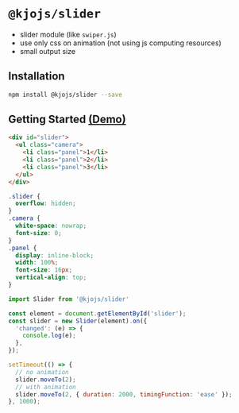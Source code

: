 # `@kjojs/slider`

- slider module (like `swiper.js`)
- use only css on animation (not using js computing resources)
- small output size

## Installation

```sh
npm install @kjojs/slider --save
```

## Getting Started [(Demo)](https://devphilip21.github.io/kjojs/packages/slider/examples/)

```html
<div id="slider">
  <ul class="camera">
    <li class="panel">1</li>
    <li class="panel">2</li>
    <li class="panel">3</li>
  </ul>
</div>
```

```css
.slider {
  overflow: hidden;
}
.camera {
  white-space: nowrap;
  font-size: 0;
}
.panel {
  display: inline-block;
  width: 100%;
  font-size: 16px;
  vertical-align: top;
}
```

```js
import Slider from '@kjojs/slider'

const element = document.getElementById('slider');
const slider = new Slider(element).on({
  'changed': (e) => {
    console.log(e);
  },
});

setTimeout(() => {
  // no animation
  slider.moveTo(2);
  // with animation
  slider.moveTo(2, { duration: 2000, timingFunction: 'ease' });
}, 1000);
```
